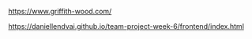 https://www.griffith-wood.com/

https://daniellendvai.github.io/team-project-week-6/frontend/index.html
